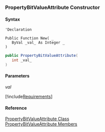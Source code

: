 ﻿### PropertyBitValueAttribute Constructor

#### Syntax

```vbnet
'Declaration

Public Function New( _
   ByVal _val_ As Integer _
)
```

```csharp
public PropertyBitValueAttribute( 
   int _val_
)
```

#### Parameters

_val_

[!include[Requirements](../partials/requirements.md)]

#### Reference

[PropertyBitValueAttribute Class](FChoice.Toolkits.Clarify~FChoice.Toolkits.Clarify.PropertyBitValueAttribute.md)  
[PropertyBitValueAttribute Members](FChoice.Toolkits.Clarify~FChoice.Toolkits.Clarify.PropertyBitValueAttribute_members.md)